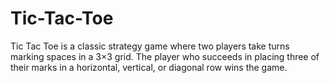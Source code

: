 # Tic-Tac-Toe
Tic Tac Toe is a classic strategy game where two players take turns marking spaces in a 3×3 grid. The player who succeeds in placing three of their marks in a horizontal, vertical, or diagonal row wins the game.
